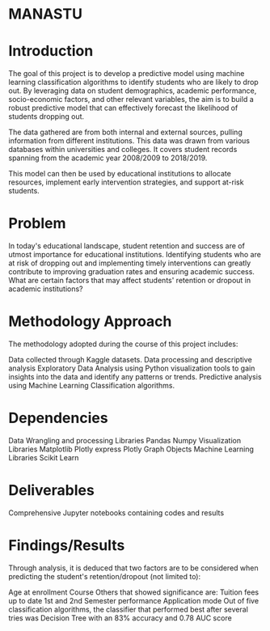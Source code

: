 # MANASTU
# Introduction
 The goal of this project is to develop a predictive model using machine learning classification algorithms to identify students who are likely to drop out. By leveraging data on student demographics, academic performance, socio-economic factors, and other relevant variables, the aim is to build a robust predictive model that can effectively forecast the likelihood of students dropping out.

The data gathered are from both internal and external sources, pulling information from different institutions. This data was drawn from various databases within universities and colleges. It covers student records spanning from the academic year 2008/2009 to 2018/2019.

This model can then be used by educational institutions to allocate resources, implement early intervention strategies, and support at-risk students.

# Problem
In today's educational landscape, student retention and success are of utmost importance for educational institutions. Identifying students who are at risk of dropping out and implementing timely interventions can greatly contribute to improving graduation rates and ensuring academic success. What are certain factors that may affect students' retention or dropout in academic institutions?

# Methodology Approach
The methodology adopted during the course of this project includes:

Data collected through Kaggle datasets.
Data processing and descriptive analysis
Exploratory Data Analysis using Python visualization tools to gain insights into the data and identify any patterns or trends.
Predictive analysis using Machine Learning Classification algorithms.
# Dependencies
Data Wrangling and processing Libraries
Pandas
Numpy
Visualization Libraries
Matplotlib
Plotly express
Plotly Graph Objects
Machine Learning Libraries
Scikit Learn
# Deliverables
Comprehensive Jupyter notebooks containing codes and results
# Findings/Results
Through analysis, it is deduced that two factors are to be considered when predicting the student's retention/dropout (not limited to):

Age at enrollment
Course Others that showed significance are:
Tuition fees up to date
1st and 2nd Semester performance
Application mode
Out of five classification algorithms, the classifier that performed best after several tries was Decision Tree with an 83% accuracy and 0.78 AUC score
